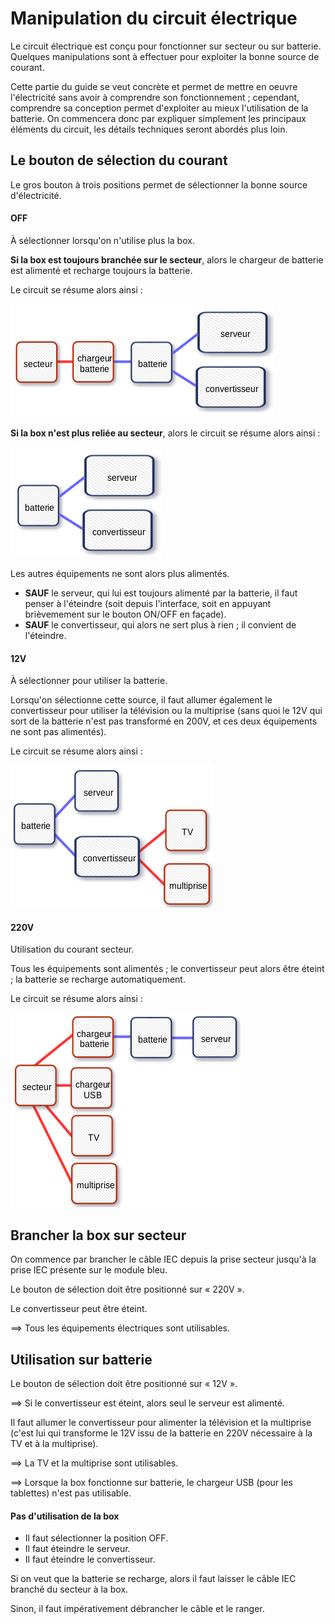 # Manipulation du circuit électrique

Le circuit électrique est conçu pour fonctionner sur secteur ou sur batterie. Quelques manipulations sont à effectuer pour exploiter la bonne source de courant.

Cette partie du guide se veut concrète et permet de mettre en oeuvre l'électricité sans avoir à comprendre son fonctionnement ; cependant, comprendre sa conception permet d'exploiter au mieux l'utilisation de la batterie. On commencera donc par expliquer simplement les principaux éléments du circuit, les détails techniques seront abordés plus loin.

## Le bouton de sélection du courant

Le gros bouton à trois positions permet de sélectionner la bonne source d'électricité.

#### OFF

À sélectionner lorsqu'on n'utilise plus la box.

**Si la box est toujours branchée sur le secteur**, alors le chargeur de batterie est alimenté et recharge toujours la batterie.

Le circuit se résume alors ainsi :

![](circuit-resume_off-sur-secteur.png)

**Si la box n'est plus reliée au secteur**, alors le circuit se résume alors ainsi :

![](circuit-resume_off-debranche.png)

Les autres équipements ne sont alors plus alimentés.

* **SAUF** le serveur, qui lui est toujours alimenté par la batterie, il faut penser à l'éteindre \(soit depuis l'interface, soit en appuyant brièvemement sur le bouton ON/OFF en façade\).
* **SAUF** le convertisseur, qui alors ne sert plus à rien ; il convient de l'éteindre.

#### 12V

À sélectionner pour utiliser la batterie.

Lorsqu'on sélectionne cette source, il faut allumer également le convertisseur pour utiliser la télévision ou la multiprise \(sans quoi le 12V qui sort de la batterie n'est pas transformé en 200V, et ces deux équipements ne sont pas alimentés\).

Le circuit se résume alors ainsi :

![](circuit-resume_12v.png)

#### 220V

Utilisation du courant secteur.

Tous les équipements sont alimentés ; le convertisseur peut alors être éteint ; la batterie se recharge automatiquement.

Le circuit se résume alors ainsi :

![](circuit-resume_220v.png)

## Brancher la box sur secteur

On commence par brancher le câble IEC depuis la prise secteur jusqu'à la prise IEC présente sur le module bleu.

Le bouton de sélection doit être positionné sur « 220V ».

Le convertisseur peut être éteint.

==&gt; Tous les équipements électriques sont utilisables.

## Utilisation sur batterie

Le bouton de sélection doit être positionné sur « 12V ».

==&gt; Si le convertisseur est éteint, alors seul le serveur est alimenté.

Il faut allumer le convertisseur pour alimenter la télévision et la multiprise (c'est lui qui transforme le 12V issu de la batterie en 220V nécessaire à la TV et à la multiprise\).

==&gt; La TV et la multiprise sont utilisables.

==&gt; Lorsque la box fonctionne sur batterie, le chargeur USB \(pour les tablettes\) n'est pas utilisable.

#### Pas d'utilisation de la box

* Il faut sélectionner la position OFF.
* Il faut éteindre le serveur.
* Il faut éteindre le convertisseur.

Si on veut que la batterie se recharge, alors il faut laisser le câble IEC branché du secteur à la box.

Sinon, il faut impérativement débrancher le câble et le ranger.

